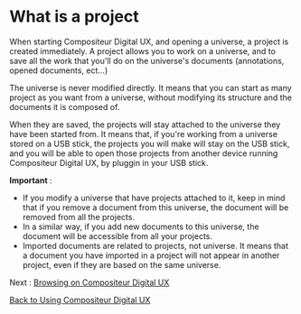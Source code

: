 # What is a project

When starting Compositeur Digital UX, and opening a universe, a project is created immediately. A project allows you to work on a universe, and to save all the work that you'll do on the universe's documents (annotations, opened documents, ect...)

The universe is never modified directly. It means that you can start as many project as you want from a universe, without modifying its structure and the documents it is composed of. 

When they are saved, the projects will stay attached to the universe they have been started from. It means that, if you're working from a universe stored on a USB stick, the projects you will make will stay on the USB stick, and you will be able to open those projects from another device running Compositeur Digital UX, by pluggin in your USB stick.

**Important** : 
* If you modify a universe that have projects attached to it, keep in mind that if you remove a document from this universe, the document will be removed from all the projects.
* In a similar way, if you add new documents to this universe, the document will be accessible from all your projects.
* Imported documents are related to projects, not universe. It means that a document you have imported in a project will not appear in another project, even if they are based on the same universe.

Next : [Browsing on Compositeur Digital UX](browsing.md)

[Back to Using Compositeur Digital UX](index.md)



